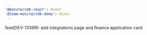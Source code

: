 ```yaml
---
'@monite/sdk-react': minor
'@team-monite/sdk-demo': minor
---
```


feat(DEV-13399): add integrations page and finance application card
